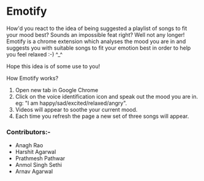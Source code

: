 # Emotify

How'd you react to the idea of being suggested a playlist of songs to fit your mood best? Sounds an impossible feat right? Well not any longer! 
Emotify is a chrome extension which analyses the mood you are in and suggests you with suitable songs to fit your emotion best in order to help you feel relaxed :-) ^_^


Hope this idea is of some use to you!

How Emotify works?
1. Open new tab in Google Chrome
2. Click on the voice identification icon and speak out the mood you are in.
	eg: "I am happy/sad/excited/relaxed/angry".
2. Videos will appear to soothe your current mood.
3. Each time you refresh the page a new set of three songs will appear.

### Contributors:- 
- Anagh Rao
- Harshit Agarwal
- Prathmesh Pathwar
- Anmol Singh Sethi
- Arnav Agarwal
